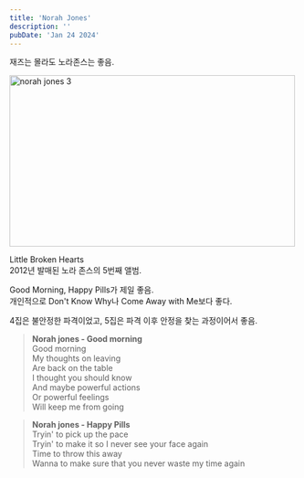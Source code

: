 ```yaml
---
title: 'Norah Jones'
description: ''
pubDate: 'Jan 24 2024'
---
```


재즈는 몰라도 노라존스는 좋음.

<img src="/images/norah_jones/1.jpg" width="500px" height="300px" title="norah jones 3"/>

Little Broken Hearts<br>
2012년 발매된 노라 존스의 5번째 앨범.

Good Morning, Happy Pills가 제일 좋음.<br>
개인적으로 Don't Know Why나 Come Away with Me보다 좋다.

4집은 불안정한 파격이었고, 5집은 파격 이후 안정을 찾는 과정이어서 좋음.

> **Norah jones - Good morning**<br>
> Good morning<br>
> My thoughts on leaving<br>
> Are back on the table<br>
> I thought you should know<br>
> And maybe powerful actions<br>
> Or powerful feelings<br>
> Will keep me from going<br>

> **Norah jones - Happy Pills**<br>
> Tryin' to pick up the pace<br>
> Tryin' to make it so I never see your face again<br>
> Time to throw this away<br>
> Wanna to make sure that you never waste my time again<br>
